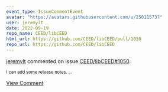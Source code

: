 ```yaml
---
event_type: IssueCommentEvent
avatar: "https://avatars.githubusercontent.com/u/25011573?"
user: jeremylt
date: 2022-09-19
repo_name: CEED/libCEED
html_url: https://github.com/CEED/libCEED/pull/1050
repo_url: https://github.com/CEED/libCEED
---
```


<a href='https://github.com/jeremylt' target='_blank'>jeremylt</a> commented on issue <a href='https://github.com/CEED/libCEED/pull/1050' target='_blank'>CEED/libCEED#1050</a>.

<small>I can add some release notes....</small>

<a href='https://github.com/CEED/libCEED/pull/1050' target='_blank'>View Comment</a>